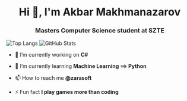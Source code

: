 
<h1 align="center">Hi 👋, I'm Akbar Makhmanazarov</h1>
<h3 align="center">Masters Computer Science student at SZTE</h3>

![Top Langs](https://github-readme-stats.vercel.app/api/top-langs/?username=Akbar2998&layout=compact)
![GitHub Stats](https://github-readme-stats.vercel.app/api?username=Akbar2998&theme=radical)

- 🔭 I’m currently working on **C#**

- 🌱 I’m currently learning **Machine Learning ==> Python**

- 📫 How to reach me **@zarasoft**

- ⚡ Fun fact **I play games more than coding**

